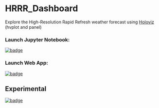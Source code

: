 # HRRR_Dashboard
Explore the High-Resolution Rapid Refresh weather forecast using [Holoviz](holoviz.org) (hvplot and panel)

### Launch Jupyter Notebook: 

[![badge](https://img.shields.io/static/v1.svg?logo=Jupyter&label=Pangeo+Binder&message=AWS+us-west-2&color=green)](https://aws-uswest2-binder.pangeo.io/v2/gh/reproducible-notebooks/HRRR_Dashboard/pinned?urlpath=git-pull?repo=https://github.com/reproducible-notebooks/HRRR_Dashboard)


### Launch Web App: 

[![badge](https://img.shields.io/static/v1.svg?logo=Jupyter&label=Pangeo+Binder&message=AWS+us-west-2&color=green)](https://aws-uswest2-binder.pangeo.io/v2/gh/reproducible-notebooks/HRRR_Dashboard/master?urlpath=panel/HRRR_Dashboard)


## Experimental
[![badge](https://img.shields.io/static/v1.svg?logo=Jupyter&label=Pangeo+Binder&message=AWS+us-west-2&color=green)](https://aws-uswest2-binder.pangeo.io/v2/gh/reproducible-notebooks/HRRR_Dashboard/master?urlpath=git-pull?repo=https://github.com/reproducible-notebooks/HRRR_Dashboard)
